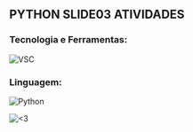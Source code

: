 ## PYTHON SLIDE03 ATIVIDADES


### Tecnologia e Ferramentas:
![VSC](https://img.shields.io/badge/Visual_Studio_Code-0078D4?style=for-the-badge&logo=visual%20studio%20code&logoColor=white)

### Linguagem:
![Python](https://img.shields.io/badge/Python-14354C?style=for-the-badge&logo=python&logoColor=white)

![<3](http://ForTheBadge.com/images/badges/built-with-love.svg)
